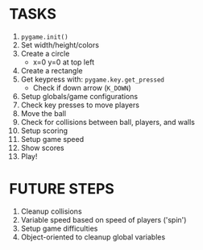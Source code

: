 # TASKS

1. `pygame.init()`
2. Set width/height/colors
3. Create a circle
    * x=0 y=0 at top left
4. Create a rectangle
5. Get keypress with: `pygame.key.get_pressed`
    * Check if down arrow (`K_DOWN`)
6. Setup globals/game configurations
7. Check key presses to move players
8. Move the ball
9. Check for collisions between ball, players, and walls
10. Setup scoring
11. Setup game speed
12. Show scores
13. Play!

# FUTURE STEPS

1. Cleanup collisions
2. Variable speed based on speed of players ('spin')
3. Setup game difficulties
4. Object-oriented to cleanup global variables

